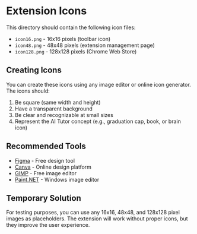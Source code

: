 # Extension Icons

This directory should contain the following icon files:

- `icon16.png` - 16x16 pixels (toolbar icon)
- `icon48.png` - 48x48 pixels (extension management page)
- `icon128.png` - 128x128 pixels (Chrome Web Store)

## Creating Icons

You can create these icons using any image editor or online icon generator. The icons should:

1. Be square (same width and height)
2. Have a transparent background
3. Be clear and recognizable at small sizes
4. Represent the AI Tutor concept (e.g., graduation cap, book, or brain icon)

## Recommended Tools

- [Figma](https://figma.com) - Free design tool
- [Canva](https://canva.com) - Online design platform
- [GIMP](https://gimp.org) - Free image editor
- [Paint.NET](https://paint.net) - Windows image editor

## Temporary Solution

For testing purposes, you can use any 16x16, 48x48, and 128x128 pixel images as placeholders. The extension will work without proper icons, but they improve the user experience.
